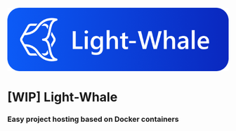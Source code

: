 ![Light Whale](static/logotype.png)

# [WIP] Light-Whale
### Easy project hosting based on Docker containers
